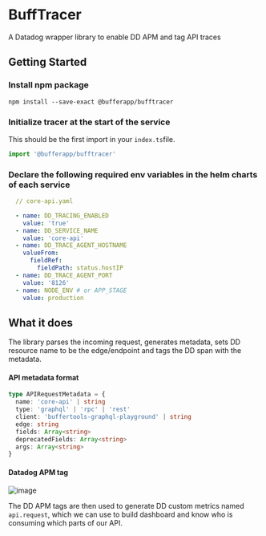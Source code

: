 # BuffTracer

A Datadog wrapper library to enable DD APM and tag API traces

## Getting Started

### Install npm package
```shell
npm install --save-exact @bufferapp/bufftracer
```

### Initialize tracer at the start of the service
This should be the first import in your `index.ts`file.
```typescript
import '@bufferapp/bufftracer'
```

### Declare the following required env variables in the helm charts of each service
```yaml
  // core-api.yaml

  - name: DD_TRACING_ENABLED
    value: 'true'
  - name: DD_SERVICE_NAME
    value: 'core-api'
  - name: DD_TRACE_AGENT_HOSTNAME
    valueFrom:
      fieldRef:
        fieldPath: status.hostIP
  - name: DD_TRACE_AGENT_PORT
    value: '8126'
  - name: NODE_ENV # or APP_STAGE
    value: production
```

## What it does

The library parses the incoming request, generates metadata, sets DD resource name to be the edge/endpoint and tags the DD span with the metadata.

#### API metadata format

```typescript
type APIRequestMetadata = {
  name: 'core-api' | string
  type: 'graphql' | 'rpc' | 'rest'
  client: 'buffertools-graphql-playground' | string
  edge: string
  fields: Array<string>
  deprecatedFields: Array<string>
  args: Array<string>
}
```

#### Datadog APM tag
![image](https://user-images.githubusercontent.com/727592/135768930-aee25005-4af3-49f9-b34a-bbcf0646f320.png)

The DD APM tags are then used to generate DD custom metrics named `api.request`, which we can use to build dashboard and know who is consuming which parts of our API.
